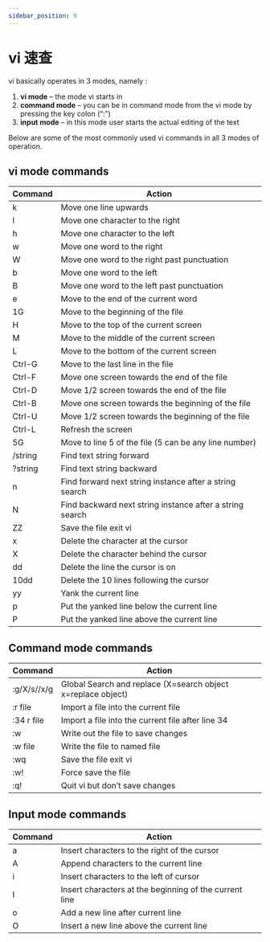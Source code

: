 ```yaml
---
sidebar_position: 9
---
```

# vi 速查

vi basically operates in 3 modes, namely :

1.  **vi mode** – the mode vi starts in
2.  **command mode** – you can be in command mode from the vi mode by pressing the key colon (“:”)
3.  **input mode** – in this mode user starts the actual editing of the text

Below are some of the most commonly used vi commands in all 3 modes of operation.

## vi mode commands

| Command | Action                                                   |
| ------- | -------------------------------------------------------- |
| k       | Move one line upwards                                    |
| l       | Move one character to the right                          |
| h       | Move one character to the left                           |
| w       | Move one word to the right                               |
| W       | Move one word to the right past punctuation              |
| b       | Move one word to the left                                |
| B       | Move one word to the left past punctuation               |
| e       | Move to the end of the current word                      |
| 1G      | Move to the beginning of the file                        |
| H       | Move to the top of the current screen                    |
| M       | Move to the middle of the current screen                 |
| L       | Move to the bottom of the current screen                 |
| Ctrl-G  | Move to the last line in the file                        |
| Ctrl-F  | Move one screen towards the end of the file              |
| Ctrl-D  | Move 1/2 screen towards the end of the file              |
| Ctrl-B  | Move one screen towards the beginning of the file        |
| Ctrl-U  | Move 1/2 screen towards the beginning of the file        |
| Ctrl-L  | Refresh the screen                                       |
| 5G      | Move to line 5 of the file (5 can be any line number)    |
| /string | Find text string forward                                 |
| ?string | Find text string backward                                |
| n       | Find forward next string instance after a string search  |
| N       | Find backward next string instance after a string search |
| ZZ      | Save the file exit vi                                    |
| x       | Delete the character at the cursor                       |
| X       | Delete the character behind the cursor                   |
| dd      | Delete the line the cursor is on                         |
| 10dd    | Delete the 10 lines following the cursor                 |
| yy      | Yank the current line                                    |
| p       | Put the yanked line below the current line               |
| P       | Put the yanked line above the current line               |

## Command mode commands

| Command     | Action                                                       |
| ----------- | ------------------------------------------------------------ |
| :g/X/s//x/g | Global Search and replace (X=search object x=replace object) |
| :r file     | Import a file into the current file                          |
| :34 r file  | Import a file into the current file after line 34            |
| :w          | Write out the file to save changes                           |
| :w file     | Write the file to named file                                 |
| :wq         | Save the file exit vi                                        |
| :w!         | Force save the file                                          |
| :q!         | Quit vi but don’t save changes                               |

## Input mode commands

| Command | Action                                                 |
| ------- | ------------------------------------------------------ |
| a       | Insert characters to the right of the cursor           |
| A       | Append characters to the current line                  |
| i       | Insert characters to the left of cursor                |
| I       | Insert characters at the beginning of the current line |
| o       | Add a new line after current line                      |
| O       | Insert a new line above the current line               |
